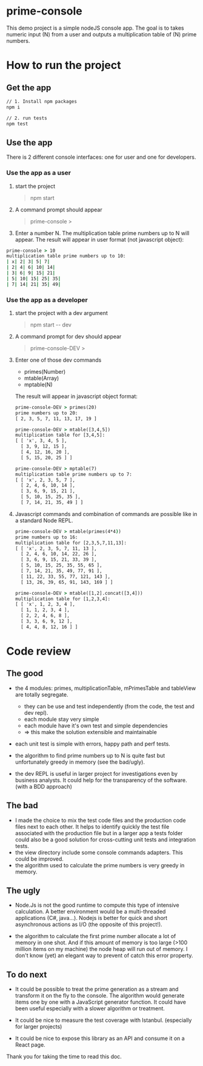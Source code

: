 # prime-console

This demo project is a simple nodeJS console app. The goal is to takes numeric input (N) from a user and outputs a multiplication table of (N)
prime numbers.

# How to run the project

## Get the app

```cmd
// 1. Install npm packages
npm i

// 2. run tests
npm test
```

## Use the app

There is 2 different console interfaces: one for user and one for developers.

### Use the app as a user

1. start the project

   > npm start

1. A command prompt should appear

   > prime-console >

1. Enter a number N. The multiplication table prime numbers up to N will appear. The result will appear in user format (not javascript object):

```cmd
prime-console > 10
multiplication table prime numbers up to 10:
| x| 2| 3| 5| 7|
| 2| 4| 6| 10| 14|
| 3| 6| 9| 15| 21|
| 5| 10| 15| 25| 35|
| 7| 14| 21| 35| 49|
```

### Use the app as a developer

1. start the project with a dev argument

   > npm start -- dev

1. A command prompt for dev should appear

   > prime-console-DEV >

1. Enter one of those dev commands

   - primes(Number)
   - mtable(Array)
   - mptable(N)

   The result will appear in javascript object format:

   ```cmd
   prime-console-DEV > primes(20)
   prime numbers up to 20:
   [ 2, 3, 5, 7, 11, 13, 17, 19 ]
   ```

   ```cmd
   prime-console-DEV > mtable([3,4,5])
   multiplication table for [3,4,5]:
   [ [ 'x', 3, 4, 5 ],
     [ 3, 9, 12, 15 ],
     [ 4, 12, 16, 20 ],
     [ 5, 15, 20, 25 ] ]
   ```

   ```cmd
   prime-console-DEV > mptable(7)
   multiplication table prime numbers up to 7:
   [ [ 'x', 2, 3, 5, 7 ],
     [ 2, 4, 6, 10, 14 ],
     [ 3, 6, 9, 15, 21 ],
     [ 5, 10, 15, 25, 35 ],
     [ 7, 14, 21, 35, 49 ] ]
   ```

1. Javascript commands and combination of commands are possible like in a standard Node REPL.

   ```cmd
   prime-console-DEV > mtable(primes(4*4))
   prime numbers up to 16:
   multiplication table for [2,3,5,7,11,13]:
   [ [ 'x', 2, 3, 5, 7, 11, 13 ],
     [ 2, 4, 6, 10, 14, 22, 26 ],
     [ 3, 6, 9, 15, 21, 33, 39 ],
     [ 5, 10, 15, 25, 35, 55, 65 ],
     [ 7, 14, 21, 35, 49, 77, 91 ],
     [ 11, 22, 33, 55, 77, 121, 143 ],
     [ 13, 26, 39, 65, 91, 143, 169 ] ]
   ```

   ```cmd
   prime-console-DEV > mtable([1,2].concat([3,4]))
   multiplication table for [1,2,3,4]:
   [ [ 'x', 1, 2, 3, 4 ],
     [ 1, 1, 2, 3, 4 ],
     [ 2, 2, 4, 6, 8 ],
     [ 3, 3, 6, 9, 12 ],
     [ 4, 4, 8, 12, 16 ] ]
   ```

# Code review

## The good

- the 4 modules: primes, multiplicationTable, mPrimesTable and tableView are totally segregate.

  - they can be use and test independently (from the code, the test and dev repl).
  - each module stay very simple
  - each module have it's own test and simple dependencies
  - => this make the solution extensible and maintainable

- each unit test is simple with errors, happy path and perf tests.

- the algorithm to find prime numbers up to N is quite fast but unfortunately greedy in memory (see the bad/ugly).

- the dev REPL is useful in larger project for investigations even by business analysts. It could help for the transparency of the software. (with a BDD approach)

## The bad

- I made the choice to mix the test code files and the production code files next to each other.
  It helps to identify quickly the test file associated with the production file but in a larger app a tests folder could also be a good solution for cross-cutting unit tests and integration tests.
- the view directory include some console commands adapters. This could be improved.
- the algorithm used to calculate the prime numbers is very greedy in memory.

## The ugly

- Node.Js is not the good runtime to compute this type of intensive calculation.
  A better environment would be a multi-threaded applications (C#, java...). Nodejs is better for quick and short asynchronous actions as I/O (the opposite of this project!).

- the algorithm to calculate the first prime number allocate a lot of memory in one shot.
  And if this amount of memory is too large (>100 million items on my machine)
  the node heap will run out of memory. I don't know (yet) an elegant way to prevent of catch this error property.

## To do next

- It could be possible to treat the prime generation as a stream and transform it on the fly to the console. The algorithm would generate items one by one with a JavaScript generator function. It could have been useful especially with a slower algorithm or treatment.

- It could be nice to measure the test coverage with Istanbul. (especially for larger projects)

- It could be nice to expose this library as an API and consume it on a React page.

Thank you for taking the time to read this doc.
